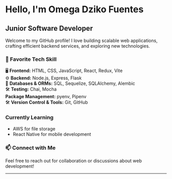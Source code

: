 # Hello, I'm Omega Dziko Fuentes
## Junior Software Developer  

Welcome to my GitHub profile! I love building scalable web applications, crafting efficient backend services, and exploring new technologies.  

### 🔧 Favorite Tech Skill 
🖥 **Frontend:** HTML, CSS, JavaScript, React, Redux, Vite  
⚙ **Backend:** Node.js, Express, Flask  
💾 **Databases & ORMs:** SQL, Sequelize, SQLAlchemy, Alembic  
🛠 **Testing:** Chai, Mocha  
  **Package Management:** pyenv, Pipenv  
🛠 **Version Control & Tools:** Git, GitHub  

###  Currently Learning  
- AWS for file storage  
- React Native for mobile development  

### 📫 Connect with Me  
Feel free to reach out for collaboration or discussions about web development!  

---


